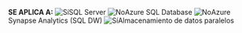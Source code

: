 <Token>**SE APLICA A:** ![Sí](media/yes-icon.png)SQL Server ![No](media/no-icon.png)Azure SQL Database ![No](media/no-icon.png)Azure Synapse Analytics (SQL DW) ![Sí](media/yes-icon.png)Almacenamiento de datos paralelos </Token>
